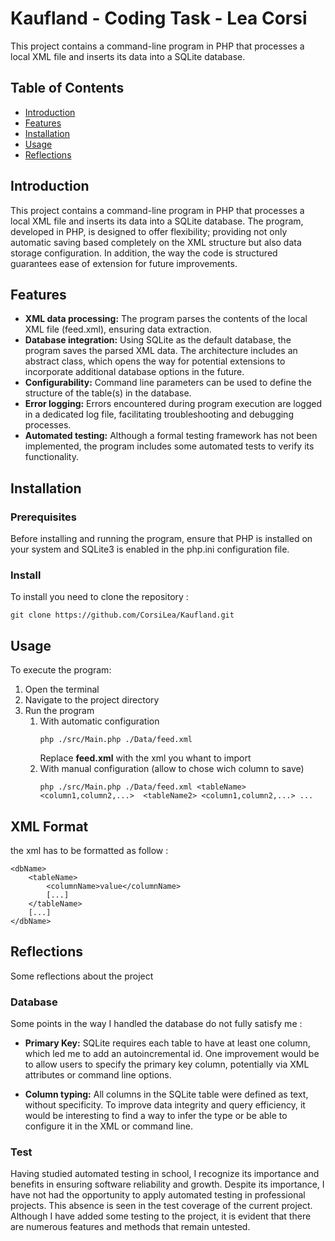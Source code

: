 # Kaufland - Coding Task - Lea Corsi

This project contains a command-line program in PHP that processes a local XML file and inserts its data into a SQLite database. 

## Table of Contents

- [Introduction](#introduction)
- [Features](#features)
- [Installation](#installation)
- [Usage](#usage)
- [Reflections](#reflections)

## Introduction

This project contains a command-line program in PHP that processes a local XML file and inserts its data into a SQLite database. 
The program, developed in PHP, is designed to offer flexibility; providing not only automatic saving based completely on the XML structure but also data storage configuration. 
In addition, the way the code is structured guarantees ease of extension for future improvements. 

## Features

- **XML data processing:** The program parses the contents of the local XML file (feed.xml), ensuring data extraction.
- **Database integration:** Using SQLite as the default database, the program saves the parsed XML data. The architecture includes an abstract class, which opens the way for potential extensions to incorporate additional database options in the future.
- **Configurability:** Command line parameters can be used to define the structure of the table(s) in the database.
- **Error logging:** Errors encountered during program execution are logged in a dedicated log file, facilitating troubleshooting and debugging processes.
- **Automated testing:** Although a formal testing framework has not been implemented, the program includes some automated tests to verify its functionality.


## Installation
### Prerequisites
Before installing and running the program, ensure that PHP is installed on your system and SQLite3 is enabled in the php.ini configuration file.
### Install
To install you need to clone the repository :
```
git clone https://github.com/CorsiLea/Kaufland.git
```

## Usage

To execute the program:
1. Open the terminal
2. Navigate to the project directory
3. Run the program
    1. With automatic configuration
        ```
        php ./src/Main.php ./Data/feed.xml
        ```
        Replace **feed.xml** with the xml you whant to import
    2. With manual configuration (allow to chose wich column to save)
        ```
        php ./src/Main.php ./Data/feed.xml <tableName> <column1,column2,...>  <tableName2> <column1,column2,...> ...
        ```

## XML Format
the xml has to be formatted as follow :
```
<dbName>
    <tableName>
        <columnName>value</columnName>
        [...]
    </tableName>
    [...]
</dbName>
```


## Reflections
Some reflections about the project
### Database
Some points in the way I handled the database do not fully satisfy me :

- **Primary Key:** SQLite requires each table to have at least one column, which led me to add an autoincremental id. One improvement would be to allow users to specify the primary key column, potentially via XML attributes or command line options.

- **Column typing:** All columns in the SQLite table were defined as text, without specificity. To improve data integrity and query efficiency, it would be interesting to find a way to infer the type or be able to configure it in the XML or command line.

### Test
Having studied automated testing in school, I recognize its importance and benefits in ensuring software reliability and growth. 
Despite its importance, I have not had the opportunity to apply automated testing in professional projects. This absence is seen in the test coverage of the current project.
Although I have added some testing to the project, it is evident that there are numerous features and methods that remain untested.
